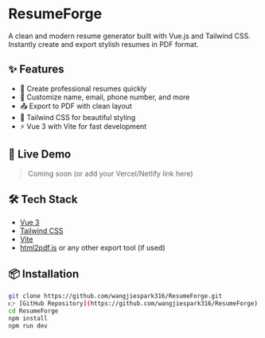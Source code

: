 # ResumeForge

A clean and modern resume generator built with Vue.js and Tailwind CSS. Instantly create and export stylish resumes in PDF format.

## ✨ Features

- 📄 Create professional resumes quickly
- 🎨 Customize name, email, phone number, and more
- 📤 Export to PDF with clean layout
- 🌈 Tailwind CSS for beautiful styling
- ⚡ Vue 3 with Vite for fast development

## 🚀 Live Demo

> Coming soon (or add your Vercel/Netlify link here)

## 🛠️ Tech Stack

- [Vue 3](https://vuejs.org/)
- [Tailwind CSS](https://tailwindcss.com/)
- [Vite](https://vitejs.dev/)
- [html2pdf.js](https://github.com/eKoopmans/html2pdf.js) or any other export tool (if used)

## 📦 Installation

```bash
git clone https://github.com/wangjiespark316/ResumeForge.git
👉 [GitHub Repository](https://github.com/wangjiespark316/ResumeForge)
cd ResumeForge
npm install
npm run dev
